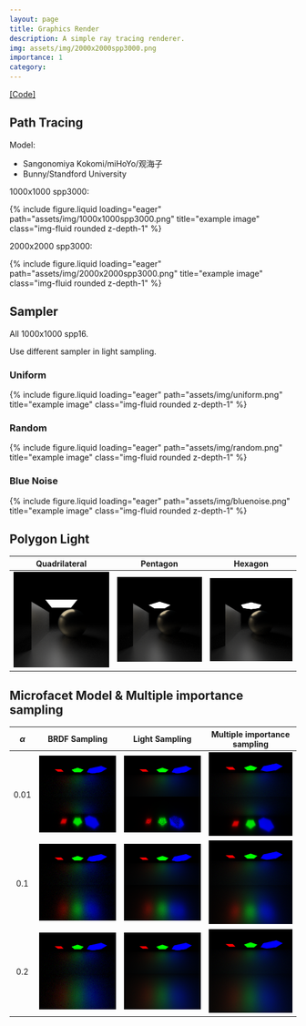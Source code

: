 ```yaml
---
layout: page
title: Graphics Render
description: A simple ray tracing renderer.
img: assets/img/2000x2000spp3000.png
importance: 1
category:
---
```


[[Code]](https://github.com/BakaSea/GraphicsRender)

## Path Tracing

Model:

* Sangonomiya Kokomi/miHoYo/观海子
* Bunny/Standford University

1000x1000 spp3000:

<div class="row">
    <div class="col-sm mt-3 mt-md-0">
        {% include figure.liquid loading="eager" path="assets/img/1000x1000spp3000.png" title="example image" class="img-fluid rounded z-depth-1" %}
    </div>
</div>

2000x2000 spp3000:

<div class="row">
    <div class="col-sm mt-3 mt-md-0">
        {% include figure.liquid loading="eager" path="assets/img/2000x2000spp3000.png" title="example image" class="img-fluid rounded z-depth-1" %}
    </div>
</div>

## Sampler

All 1000x1000 spp16.

Use different sampler in light sampling.

### Uniform

<div class="row">
    <div class="col-sm mt-3 mt-md-0">
        {% include figure.liquid loading="eager" path="assets/img/uniform.png" title="example image" class="img-fluid rounded z-depth-1" %}
    </div>
</div>

### Random

<div class="row">
    <div class="col-sm mt-3 mt-md-0">
        {% include figure.liquid loading="eager" path="assets/img/random.png" title="example image" class="img-fluid rounded z-depth-1" %}
    </div>
</div>

### Blue Noise

<div class="row">
    <div class="col-sm mt-3 mt-md-0">
        {% include figure.liquid loading="eager" path="assets/img/bluenoise.png" title="example image" class="img-fluid rounded z-depth-1" %}
    </div>
</div>

## Polygon Light

|     Quadrilateral      |         Pentagon         |         Hexagon         |
| :--------------------: | :----------------------: | :---------------------: |
| ![](https://github.com/BakaSea/GraphicsRender/blob/main/imgsrc/square.png?raw=true) | ![](https://github.com/BakaSea/GraphicsRender/blob/main/imgsrc/pentagon.png?raw=true) | ![](https://github.com/BakaSea/GraphicsRender/blob/main/imgsrc/hexagon.png?raw=true) |

## Microfacet Model & Multiple importance sampling

| $\alpha$ |       BRDF Sampling       |      Light Sampling       | Multiple importance sampling |
| :------: | :-----------------------: | :-----------------------: | :--------------------------: |
|   0.01   | ![](https://raw.githubusercontent.com/BakaSea/GraphicsRender/main/imgsrc/brdf-0.01.png) | ![](https://raw.githubusercontent.com/BakaSea/GraphicsRender/main/imgsrc/light-0.01.png) |  ![](https://raw.githubusercontent.com/BakaSea/GraphicsRender/main/imgsrc/mis-0.01.png)   |
|   0.1    | ![](https://raw.githubusercontent.com/BakaSea/GraphicsRender/main/imgsrc/brdf-0.1.png) | ![](https://raw.githubusercontent.com/BakaSea/GraphicsRender/main/imgsrc/light-0.1.png) |  ![](https://raw.githubusercontent.com/BakaSea/GraphicsRender/main/imgsrc/mis-0.1.png)   |
|   0.2    | ![](https://raw.githubusercontent.com/BakaSea/GraphicsRender/main/imgsrc/brdf-0.2.png) | ![](https://raw.githubusercontent.com/BakaSea/GraphicsRender/main/imgsrc/light-0.2.png) |  ![](https://raw.githubusercontent.com/BakaSea/GraphicsRender/main/imgsrc/mis-0.2.png)   |
